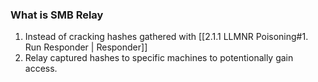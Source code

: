 ### What is SMB Relay

1. Instead of cracking hashes gathered with [[2.1.1 LLMNR Poisoning#1. Run Responder | Responder]]
2. Relay captured hashes to specific machines to potentionally gain access.

